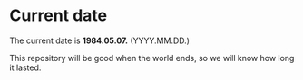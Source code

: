 # Current date

The current date is **1984.05.07.** (YYYY.MM.DD.)

This repository will be good when the world ends, so we will know how long it lasted.